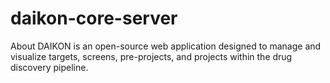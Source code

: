 # daikon-core-server

About DAIKON is an open-source web application designed to manage and visualize targets, screens, pre-projects, and projects within the drug discovery pipeline.
